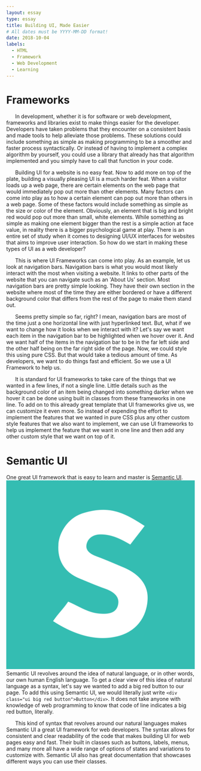 ```yaml
---
layout: essay
type: essay
title: Building UI, Made Easier
# All dates must be YYYY-MM-DD format!
date: 2018-10-04
labels:
  - HTML
  - Framework
  - Web Development
  - Learning
---
```

# Frameworks
&nbsp;&nbsp;&nbsp;&nbsp;&nbsp;&nbsp;In development, whether it is for software or web development, frameworks and libraries exist to make things easier for the developer. Developers have taken problems that they encounter on a consistent basis and made tools to help alleviate those problems. These solutions could include something as simple as making programming to be a smoother and faster process syntactically. Or instead of having to implement a complex algorithm by yourself, you could use a library that already has that algorithm implemented and you simply have to call that function in your code.

&nbsp;&nbsp;&nbsp;&nbsp;&nbsp;&nbsp;Building UI for a website is no easy feat. Now to add more on top of the plate, building a visually pleasing UI is a much harder feat. When a visitor loads up a web page, there are certain elements on the web page that would immediately pop out more than other elements. Many factors can come into play as to how a certain element can pop out more than others in a web page. Some of these factors would include something as simple as the size or color of the element. Obviously, an element that is big and bright red would pop out more than small, white elements. While something as simple as making one element bigger than the rest is a simple action at face value, in reality there is a bigger psychological game at play. There is an entire set of study when it comes to designing UI/UX interfaces for websites that aims to improve user interaction. So how do we start in making these types of UI as a web developer?

&nbsp;&nbsp;&nbsp;&nbsp;&nbsp;&nbsp;This is where UI Frameworks can come into play. As an example, let us look at navigation bars. Navigation bars is what you would most likely interact with the most when visiting a website. It links to other parts of the website that you can navigate such as an 'About Us' section. Most navigation bars are pretty simple looking. They have their own section in the website where most of the time they are either bordered or have a different background color that differs from the rest of the page to make them stand out. 

&nbsp;&nbsp;&nbsp;&nbsp;&nbsp;&nbsp;Seems pretty simple so far, right? I mean, navigation bars are most of the time just a one horizontal line with just hyperlinked text. But, what if we want to change how it looks when we interact with it? Let's say we want each item in the navigation bar to be highlighted when we hover over it. And we want half of the items in the navigation bar to be in the far left side and the other half being on the far right side of the page. Now, we could style this using pure CSS. But that would take a tedious amount of time. As developers, we want to do things fast and efficient. So we use a UI Framework to help us. 

&nbsp;&nbsp;&nbsp;&nbsp;&nbsp;&nbsp;It is standard for UI frameworks to take care of the things that we wanted in a few lines, if not a single line. Little details such as the background color of an item being changed into something darker when we hover it can be done using built in classes from these frameworks in one line. To add on to this already great template that UI frameworks give us, we can customize it even more. So instead of expending the effort to implement the features that we wanted in pure CSS plus any other custom style features that we also want to implement, we can use UI frameworks to help us implement the feature that we want in one line and then add any other custom style that we want on top of it. 

# Semantic UI
One great UI framework that is easy to learn and master is [Semantic UI](https://semantic-ui.com/). <img class="ui tiny rounded right floated image" src="../images/semanticuilogo.png">Semantic UI revolves around the idea of natural language, or in other words, our own human English language. To get a clear view of this idea of natural language as a syntax, let's say we wanted to add a big red button to our page. To add this using Semantic UI, we would literally just write ``<div class="ui big red button">Button</div>``. It does not take anyone with knowledge of web programming to know that code of line indicates a big red button, literally. 

&nbsp;&nbsp;&nbsp;&nbsp;&nbsp;&nbsp;This kind of syntax that revolves around our natural languages makes Semantic UI a great UI framework for web developers. The syntax allows for consistent and clear readability of the code that makes building UI for web pages easy and fast. Their built in classes such as buttons, labels, menus, and many more all have a wide range of options of states and variations to customize with. Semantic UI also has great documentation that showcases different ways you can use their classes. 

